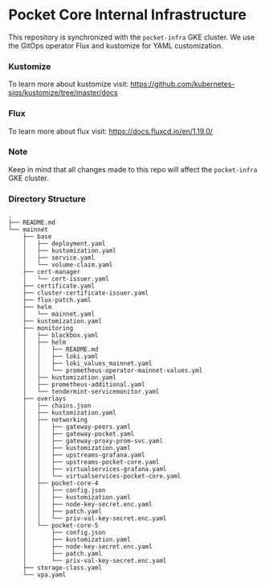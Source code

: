 # Pocket Core Internal Infrastructure


This repository is synchronized with the `pocket-infra` GKE cluster. We use the GitOps operator Flux and kustomize for YAML customization.

### Kustomize
To learn more about kustomize visit: https://github.com/kubernetes-sigs/kustomize/tree/master/docs

### Flux
To learn more about flux visit: https://docs.fluxcd.io/en/1.19.0/

### Note
Keep in mind that all changes made to this repo will affect the `pocket-infra` GKE cluster.

### Directory Structure
``` 
.
├── README.md
└── mainnet
    ├── base
    │   ├── deployment.yaml
    │   ├── kustomization.yaml
    │   ├── service.yaml
    │   └── volume-claim.yaml
    ├── cert-manager
    │   └── cert-issuer.yaml
    ├── certificate.yaml
    ├── cluster-certificate-issuer.yaml
    ├── flux-patch.yaml
    ├── helm
    │   └── mainnet.yaml
    ├── kustomization.yaml
    ├── monitoring
    │   ├── blackbox.yaml
    │   ├── helm
    │   │   ├── README.md
    │   │   ├── loki.yaml
    │   │   ├── loki_values_mainnet.yaml
    │   │   └── prometheus-operator-mainnet-values.yml
    │   ├── kustomization.yaml
    │   ├── prometheus-additional.yaml
    │   └── tendermint-servicemonitor.yaml
    ├── overlays
    │   ├── chains.json
    │   ├── kustomization.yaml
    │   ├── networking
    │   │   ├── gateway-peers.yaml
    │   │   ├── gateway-pocket.yaml
    │   │   ├── gateway-proxy-prom-svc.yaml
    │   │   ├── kustomization.yaml
    │   │   ├── upstreams-grafana.yaml
    │   │   ├── upstreams-pocket-core.yaml
    │   │   ├── virtualservices-grafana.yaml
    │   │   └── virtualservices-pocket-core.yaml
    │   ├── pocket-core-4
    │   │   ├── config.json
    │   │   ├── kustomization.yaml
    │   │   ├── node-key-secret.enc.yaml
    │   │   ├── patch.yaml
    │   │   └── priv-val-key-secret.enc.yaml
    │   └── pocket-core-5
    │       ├── config.json
    │       ├── kustomization.yaml
    │       ├── node-key-secret.enc.yaml
    │       ├── patch.yaml
    │       └── priv-val-key-secret.enc.yaml
    ├── storage-class.yaml
    └── vpa.yaml